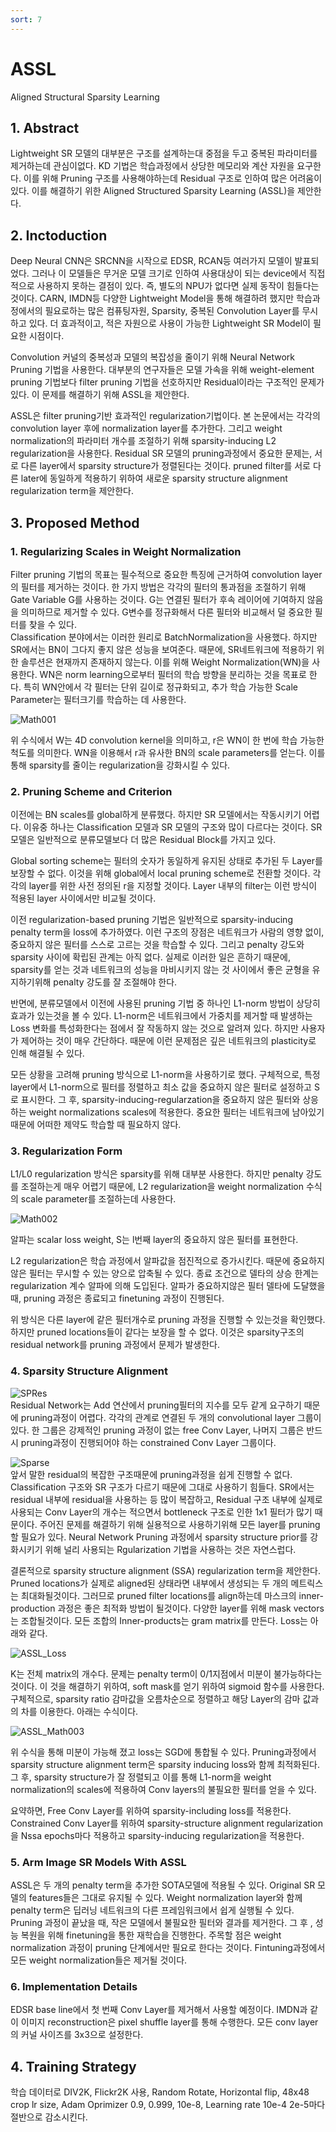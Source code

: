 ```yaml
---
sort: 7
---
```


# ASSL  
Aligned Structural Sparsity Learning  

## 1. Abstract  
Lightweight SR 모델의 대부분은 구조를 설계하는대 중점을 두고 중복된 파라미터를 제거하는데 관심이없다. KD 기법은 학습과정에서 상당한 메모리와 계산 자원을 요구한다. 이를 위해 Pruning 구조를 사용해야하는데 Residual 구조로 인하여 많은 어려움이 있다. 이를 해결하기 위한 Aligned Structured Sparsity Learning (ASSL)을 제안한다.  

## 2. Inctoduction  
Deep Neural CNN은 SRCNN을 시작으로 EDSR, RCAN등 여러가지 모델이 발표되었다. 그러나 이 모델들은 무거운 모델 크기로 인하여 사용대상이 되는 device에서 직접적으로 사용하지 못하는 결점이 있다. 즉, 별도의 NPU가 없다면 실제 동작이 힘들다는 것이다. CARN, IMDN등 다양한 Lightweight Model을 통해 해결하려 했지만 학습과정에서의 필요로하는 많은 컴퓨팅자원, Sparsity, 중복된 Convolution Layer를 무시하고 있다. 더 효과적이고, 적은 자원으로 사용이 가능한 Lightweight SR Model이 필요한 시점이다.  

Convolution 커널의 중복성과 모델의 복잡성을 줄이기 위해 Neural Network Pruning 기법을 사용한다. 대부분의 연구자들은 모델 가속을 위해 weight-element pruning 기법보다 filter pruning 기법을 선호하지만 Residual이라는 구조적인 문제가 있다. 이 문제를 해결하기 위해 ASSL을 제안한다.  

ASSL은 filter pruning기반 효과적인 regularization기법이다. 본 논문에서는 각각의 convolution layer 후에 normalization layer를 추가한다. 그리고 weight normalization의 파라미터 개수를 조절하기 위해 sparsity-inducing L2 regularization을 사용한다. Residual SR 모델의 pruning과정에서 중요한 문제는, 서로 다른 layer에서 sparsity structure가 정렬된다는 것이다. pruned filter를 서로 다른 later에 동일하게 적용하기 위하여 새로운 sparsity structure alignment regularization term을 제안한다.  

## 3. Proposed Method  
### 1. Regularizing Scales in Weight Normalization  
Filter pruning 기법의 목표는 필수적으로 중요한 특징에 근거하여 convolution layer의 필터를 제거하는 것이다. 한 가지 방법은 각각의 필터의 통과점을 조절하기 위해 Gate Variable G를 사용하는 것이다. G는 연결된 필터가 후속 레이어에 기여하지 않음을 의미하므로 제거할 수 있다. G변수를 정규화해서 다른 필터와 비교해서 덜 중요한 필터를 찾을 수 있다.  
Classification 분야에서는 이러한 원리로 BatchNormalization을 사용했다. 하지만 SR에서는 BN이 그다지 좋지 않은 성능을 보여준다. 때문에, SR네트워크에 적용하기 위한 솔루션은 현재까지 존재하지 않는다. 이를 위해 Weight Normalization(WN)을 사용한다. WN은 norm learning으로부터 필터의 학습 방향을 분리하는 것을 목표로 한다. 특히 WN안에서 각 필터는 단위 길이로 정규화되고, 추가 학습 가능한 Scale Parameter는 필터크기를 학습하는 데 사용한다.  

![Math001](../../static/ASSL/ASSL_math001.png)  

위 수식에서 W는 4D convolution kernel을 의미하고, r은 WN이 한 번에 학습 가능한 척도를 의미한다. WN을 이용해서 r과 유사한 BN의 scale parameters를 얻는다. 이를 통해 sparsity를 줄이는 regularization을 강화시킬 수 있다.  

### 2. Pruning Scheme and Criterion  
이전에는 BN scales를 global하게 분류했다. 하지만 SR 모델에서는 작동시키기 어렵다. 이유중 하나는 Classification 모델과 SR 모델의 구조와 많이 다르다는 것이다. SR 모델은 일반적으로 분류모델보다 더 많은 Residual Block를 가지고 있다.  

Global sorting scheme는 필터의 숫자가 동일하게 유지된 상태로 추가된 두 Layer를 보장할 수 없다. 이것을 위해 global에서 local pruning scheme로 전환할 것이다. 각각의 layer를 위한 사전 정의된 r을 지정할 것이다. Layer 내부의 filter는 이런 방식이 적용된 layer 사이에서만 비교될 것이다.  

이전 regularization-based pruning 기법은 일반적으로 sparsity-inducing penalty term을 loss에 추가하였다. 이런 구조의 장점은 네트워크가 사람의 영향 없이, 중요하지 않은 필터를 스스로 고르는 것을 학습할 수 있다. 그리고 penalty 강도와 sparsity 사이에 확립된 관계는 아직 없다. 실제로 이러한 일은 흔하기 때문에, sparsity를 얻는 것과 네트워크의 성능을 마비시키지 않는 것 사이에서 좋은 균형을 유지하기위해 penalty 강도를 잘 조절해야 한다.  

반면에, 분류모델에서 이전에 사용된 pruning 기법 중 하나인 L1-norm 방법이 상당히 효과가 있는것을 볼 수 있다. L1-norm은 네트워크에서 가중치를 제거할 때 발생하는 Loss 변화를 특성화한다는 점에서 잘 작동하지 않는 것으로 알려져 있다. 하지만 사용자가 제어하는 것이 매우 간단하다. 때문에 이런 문제점은 깊은 네트워크의 plasticity로 인해 해결될 수 있다.  

모든 상황을 고려해 pruning 방식으로 L1-norm을 사용하기로 했다. 구체적으로, 특정 layer에서 L1-norm으로 필터를 정렬하고 최소 값을 중요하지 않은 필터로 설정하고 S로 표시한다. 그 후, sparsity-inducing-regularzation을 중요하지 않은 필터와 상응하는 weight normalizations scales에 적용한다. 중요한 필터는 네트워크에 남아있기 때문에 어떠한 제약도 학습할 때 필요하지 않다.  

### 3. Regularization Form  
L1/L0 regularization 방식은 sparsity를 위해 대부분 사용한다. 하지만 penalty 강도를 조절하는게 매우 어렵기 때문에, L2 regularization을 weight normalization 수식의 scale parameter를 조절하는데 사용한다.  

![Math002](../../static/ASSL/ASSL_math002.png)  

알파는 scalar loss weight, S는 l번째 layer의 중요하지 않은 필터를 표현한다.

L2 regularization은 학습 과정에서 알파값을 점진적으로 증가시킨다. 때문에 중요하지않은 필터는 무시할 수 있는 양으로 압축될 수 있다. 종료 조건으로 델타의 상승 한계는 regularization 계수 알파에 의해 도입된다. 알파가 중요하지않은 필터 델타에 도달했을 때, pruning 과정은 종료되고 finetuning 과정이 진행된다.  

위 방식은 다른 layer에 같은 필터개수로 pruning 과정을 진행할 수 있는것을 확인했다. 하지만 pruned locations들이 같다는 보장을 할 수 없다. 이것은 sparsity구조의 residual network를 pruning 과정에서 문제가 발생한다.  

### 4. Sparsity Structure Alignment  
![SPRes](../../static/ASSL/ASSL_SPRES.png)  
Residual Network는 Add 연산에서 pruning필터의 지수를 모두 같게 요구하기 때문에 pruning과정이 어렵다. 각각의 관계로 연결된 두 개의 convolutional layer 그룹이 있다. 한 그룹은 강제적인 pruning 과정이 없는 free Conv Layer, 나머지 그룹은 반드시 pruning과정이 진행되어야 하는 constrained Conv Layer 그룹이다.  

![Sparse](../../static/ASSL/ASSL_Sparse.png)  
앞서 말한 residual의 복잡한 구조때문에 pruning과정을 쉽게 진행할 수 없다. Classification 구조와 SR 구조가 다르기 때문에 그대로 사용하기 힘들다. SR에서는 residual 내부에 residual을 사용하는 등 많이 복잡하고, Residual 구조 내부에 실제로 사용되는 Conv Layer의 개수는 적으면서 bottleneck 구조로 인한 1x1 필터가 많기 때문이다. 
주어진 문제를 해결하기 위해 실용적으로 사용하기위해 모든 layer를 pruning할 필요가 있다. Neural Network Pruning 과정에서 sparsity structure prior를 강화시키기 위해 널리 사용되는 Rgularization 기법을 사용하는 것은 자연스럽다.  

결론적으로 sparsity structure alignment (SSA) regularization term을 제안한다. Pruned locations가 실제로 aligned된 상태라면 내부에서 생성되는 두 개의 메트릭스는 최대화될것이다. 그러므로 pruned filter locations를 align하는데 마스크의 inner-production 과정은 좋은 최적화 방법이 될것이다. 다양한 layer를 위해 mask vectors는 조합될것이다. 모든 조합의 Inner-products는 gram matrix를 만든다. Loss는 아래와 같다.  

![ASSL_Loss](../../static/ASSL/ASSL_loss.png)  

K는 전체 matrix의 개수다. 문제는 penalty term이 0/1지점에서 미분이 불가능하다는 것이다. 이 것을 해결하기 위하여, soft mask를 얻기 위하여 sigmoid 함수를 사용한다. 구체적으로, sparsity ratio 감마값을 오름차순으로 정렬하고 해당 Layer의 감마 값과의 차를 이용한다. 아래는 수식이다.  

![ASSL_Math003](../../static/ASSL/ASSL_math003.png)  

위 수식을 통해 미분이 가능해 졌고 loss는 SGD에 통합될 수 있다. Pruning과정에서 sparsity structure alignment term은 sparsity inducing loss와 함께 최적화된다. 그 후, sparsity structure가 잘 정렬되고 이를 통해 L1-norm을 weight normalization의 scales에 적용하여 Conv layers의 불필요한 필터를 얻을 수 있다.  

요약하면, Free Conv Layer를 위하여 sparsity-including loss를 적용한다. Constrained Conv Layer를 위하여 sparsity-structure alignment regularization을 Nssa epochs마다 적용하고 sparsity-inducing regularization을 적용한다.  

### 5. Arm Image SR Models With ASSL  
ASSL은 두 개의 penalty term을 추가한 SOTA모델에 적용될 수 있다. Original SR 모델의 features들은 그대로 유지될 수 있다. Weight normalization layer와 함께 penalty term은 딥러닝 네트워크의 다른 프레임워크에서 쉽게 실행될 수 있다. Pruning 과정이 끝났을 때, 작은 모델에서 불필요한 필터와 결과를 제거한다. 그 후 , 성능 복원을 위해 finetuning을 통한 재학습을 진행한다. 주목할 점은 weight normalization 과정이 pruning 단계에서만 필요로 한다는 것이다. Fintuning과정에서 모든 weight normalization들은 제거될 것이다.  

### 6. Implementation Details  
EDSR base line에서 첫 번째 Conv Layer를 제거해서 사용할 예정이다. IMDN과 같이 이미지 reconstruction은 pixel shuffle layer를 통해 수행한다. 모든 conv layer의 커널 사이즈를 3x3으로 설정한다.  

## 4. Training Strategy  
학습 데이터로 DIV2K, Flickr2K 사용, Random Rotate, Horizontal flip, 48x48 crop lr size, Adam Oprimizer 0.9, 0.999, 10e-8, Learning rate 10e-4 2e-5마다 절반으로 감소시킨다.  